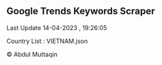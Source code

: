 

## Google Trends Keywords Scraper 
 
Last Update 14-04-2023 , 19:26:05

Country List :
VIETNAM.json



© Abdul Muttaqin 
